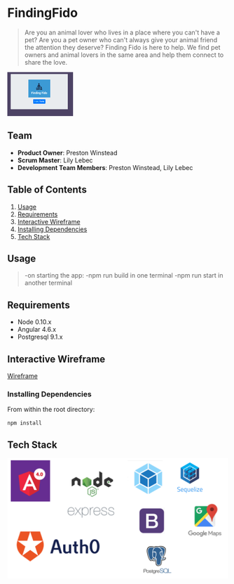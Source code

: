 # FindingFido

> Are you an animal lover who lives in a place where you can't have a pet? 
>Are you a pet owner who can't always give your animal friend the attention they deserve? 
>Finding Fido is here to help. We find pet owners and animal lovers in the same area and help them connect to share the love.

<img src="fido.PNG" height="100" width="150">

## Team

  - __Product Owner__: Preston Winstead
  - __Scrum Master__: Lily Lebec
  - __Development Team Members__: Preston Winstead, Lily Lebec

## Table of Contents

1. [Usage](#Usage)
2. [Requirements](#requirements)
3. [Interactive Wireframe](#wireframe)
4. [Installing Dependencies](#installing-dependencies)
5. [Tech Stack](#contributing)

## Usage

> -on starting the app: 
>-npm run build in one terminal
>-npm run start in another terminal

## Requirements

- Node 0.10.x
- Angular 4.6.x
- Postgresql 9.1.x

## Interactive Wireframe

<a href= 'https://www.fluidui.com/editor/live/comment/cF8yV1AzclFiR3E4RVZpM3BWVEttNjNNSGI3eTBhV0FyaA=='>Wireframe </a>

### Installing Dependencies

From within the root directory:

```
npm install
```

## Tech Stack
![VIEW](FindingFido.PNG)



